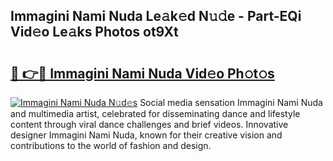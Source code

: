 ## Immagini Nami Nuda Le𝚊k𝚎d N𝚞𝚍e - Part-EQi Vid𝚎o Le𝚊ks Photos ot9Xt

# <h2><a href="http://fbckr9.evod.top/?m=Immagini+Nami+Nuda">🔗 👉🔴 Immagini Nami Nuda Vid𝚎o Ph𝚘t𝚘s</a></h2>

[![Immagini Nami Nuda N𝚞d𝚎s](https://i.imgur.com/8V9OHl7.gif)](http://fbckr9.evod.top/?m=Immagini+Nami+Nuda)
Social media sensation Immagini Nami Nuda and multimedia artist, celebrated for disseminating dance and lifestyle content through viral dance challenges and brief videos. Innovative designer Immagini Nami Nuda, known for their creative vision and contributions to the world of fashion and design. 
